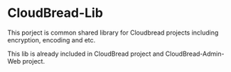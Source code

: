 # CloudBread-Lib
This porject is common shared library for Cloudbread projects including encryption, encoding and etc.

This lib is already included in CloudBread project and CloudBread-Admin-Web project.
